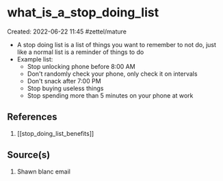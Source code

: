 # what_is_a_stop_doing_list
Created: 2022-06-22 11:45
#zettel/mature

- A stop doing list is a list of things you want to remember to not do, just like a normal list is a reminder of things to do
- Example list:
	- Stop unlocking phone before 8:00 AM
	- Don't randomly check your phone, only check it on intervals
	- Don't snack after 7:00 PM
	- Stop buying useless things
	- Stop spending more than 5 minutes on your phone at work

## References
1. [[stop_doing_list_benefits]]

## Source(s)
1. Shawn blanc email